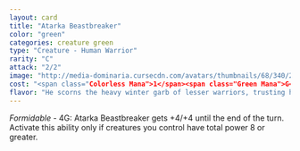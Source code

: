```yaml
---
layout: card
title: "Atarka Beastbreaker"
color: "green"
categories: creature green
type: "Creature - Human Warrior"
rarity: "C"
attack: "2/2"
image: "http://media-dominaria.cursecdn.com/avatars/thumbnails/68/340/200/283/635618428731744334.png"
cost: "<span class="Colorless Mana">1</span><span class="Green Mana">G</span>"
flavor: "He scorns the heavy winter garb of lesser warriors, trusting his anger to keep him warm."
---
```


<em>Formidable</em> - <span class="Colorless Mana">4</span><span class="Green Mana">G</span>: Atarka Beastbreaker gets +4/+4 until the end of the turn. Activate this ability only if creatures you control have total power 8 or greater.
